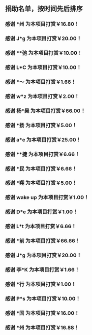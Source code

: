 ## 捐助名单，按时间先后排序

### 感谢 \*州 为本项目打赏￥16.80！
### 感谢 J\*g 为本项目打赏￥20.00！
### 感谢 **弛 为本项目打赏￥10.00！
### 感谢 L\*C 为本项目打赏￥10.00！
### 感谢 \*～ 为本项目打赏￥1.66！
### 感谢 w\*z 为本项目打赏￥2.00！
### 感谢 杨\*昊 为本项目打赏￥66.00！
### 感谢 \*扬 为本项目打赏￥5.00！
### 感谢 a\*e 为本项目打赏￥25.00！
### 感谢 \*\*捷 为本项目打赏￥6.66！
### 感谢 \*民 为本项目打赏￥6.66！
### 感谢 \*翔 为本项目打赏￥5.00！
### 感谢 wake up 为本项目打赏￥1.00！
### 感谢 D\*e 为本项目打赏￥1.00！
### 感谢 L\*t 为本项目打赏￥6.66！
### 感谢 \*前 为本项目打赏￥66.66！
### 感谢 J\*g 为本项目打赏￥20.00！
### 感谢 李\*K 为本项目打赏￥1.66！
### 感谢 \*行 为本项目打赏￥1.00！
### 感谢 P\*s 为本项目打赏￥10.00！
### 感谢 \*国 为本项目打赏￥16.00！
### 感谢 \*州 为本项目打赏￥16.88！
